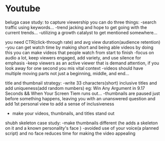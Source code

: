 # Youtube

beluga case study:
  to capture viewership you can do three things:
    -search traffic using keywords...
-trend jacking and hope to get going with the current trends...
-utilizing a growth catalyst to get mentioned somewhere...

  you need CTR(click-through rate) and avg view duration(audience retention)
    -you can get watch time by making short and being able videos
by doing this you can make videos that people watch from start to finish
-focus on audio a lot, keep viewers engaged, add variety, and use silence for emphasis
-keep viewers as an active viewer that is demand attention, if you look away
for one second you mis vital context
-videos should have multiple moving parts not just a beginning, middle, and end...
 
  title and thumbnail strategy:
    -write 33 characters(short) inclusive titles and add uniqueness(add random numbers)
eg: Win Any Argument in 9.17 Seconds && When Your Screen Tiem runs out...
-thumbnails are paused just before something happens, leaving you with an
unanswered question and add 1st personal view to add a sense of inclusiveness
- make your videos, thumbnails, and titles stand out

shubh skeleton case study:
  -make thumbnails different (he adds a skeleton on it and a known personality's face )
  -avoided use of your voice(a planned script) and no face reduces time for making
   the video appealing
